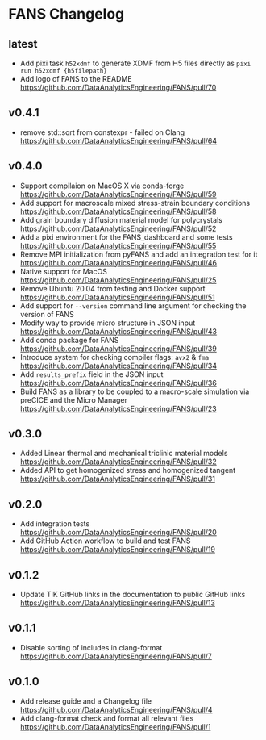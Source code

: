 # FANS Changelog

## latest

- Add pixi task `h52xdmf` to generate XDMF from H5 files directly as `pixi run h52xdmf {h5filepath}`
- Add logo of FANS to the README https://github.com/DataAnalyticsEngineering/FANS/pull/70


## v0.4.1

- remove std::sqrt from constexpr - failed on Clang https://github.com/DataAnalyticsEngineering/FANS/pull/64

## v0.4.0

- Support compilaion on MacOS X via conda-forge https://github.com/DataAnalyticsEngineering/FANS/pull/59
- Add support for macroscale mixed stress-strain boundary conditions https://github.com/DataAnalyticsEngineering/FANS/pull/58
- Add grain boundary diffusion material model for polycrystals https://github.com/DataAnalyticsEngineering/FANS/pull/52
- Add a pixi environment for the FANS_dashboard and some tests https://github.com/DataAnalyticsEngineering/FANS/pull/55
- Remove MPI initialization from pyFANS and add an integration test for it https://github.com/DataAnalyticsEngineering/FANS/pull/46
- Native support for MacOS https://github.com/DataAnalyticsEngineering/FANS/pull/25
- Remove Ubuntu 20.04 from testing and Docker support https://github.com/DataAnalyticsEngineering/FANS/pull/51
- Add support for `--version` command line argument for checking the version of FANS
- Modify way to provide micro structure in JSON input https://github.com/DataAnalyticsEngineering/FANS/pull/43
- Add conda package for FANS https://github.com/DataAnalyticsEngineering/FANS/pull/39
- Introduce system for checking compiler flags: `avx2` & `fma` https://github.com/DataAnalyticsEngineering/FANS/pull/34
- Add `results_prefix` field in the JSON input https://github.com/DataAnalyticsEngineering/FANS/pull/36
- Build FANS as a library to be coupled to a macro-scale simulation via preCICE and the Micro Manager https://github.com/DataAnalyticsEngineering/FANS/pull/23

## v0.3.0

- Added Linear thermal and mechanical triclinic material models https://github.com/DataAnalyticsEngineering/FANS/pull/32
- Added API to get homogenized stress and homogenized tangent https://github.com/DataAnalyticsEngineering/FANS/pull/31

## v0.2.0

- Add integration tests https://github.com/DataAnalyticsEngineering/FANS/pull/20
- Add GitHub Action workflow to build and test FANS https://github.com/DataAnalyticsEngineering/FANS/pull/19

## v0.1.2

- Update TIK GitHub links in the documentation to public GitHub links https://github.com/DataAnalyticsEngineering/FANS/pull/13

## v0.1.1

- Disable sorting of includes in clang-format https://github.com/DataAnalyticsEngineering/FANS/pull/7

## v0.1.0

- Add release guide and a Changelog file https://github.com/DataAnalyticsEngineering/FANS/pull/4
- Add clang-format check and format all relevant files https://github.com/DataAnalyticsEngineering/FANS/pull/1
